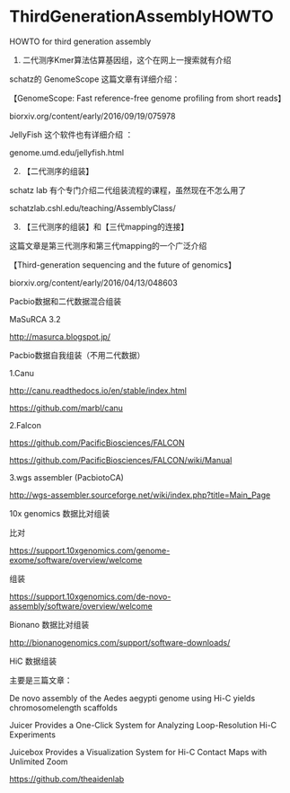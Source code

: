 # ThirdGenerationAssemblyHOWTO

HOWTO for third generation assembly

1. 二代测序Kmer算法估算基因组，这个在网上一搜索就有介绍


schatz的 GenomeScope 这篇文章有详细介绍：

【GenomeScope: Fast reference-free genome profiling from short reads】

biorxiv.org/content/early/2016/09/19/075978

JellyFish 这个软件也有详细介绍 ：

genome.umd.edu/jellyfish.html


2. 【二代测序的组装】

schatz lab 有个专门介绍二代组装流程的课程，虽然现在不怎么用了

schatzlab.cshl.edu/teaching/AssemblyClass/




3. 【三代测序的组装】和【三代mapping的连接】


这篇文章是第三代测序和第三代mapping的一个广泛介绍

【Third-generation sequencing and the future of genomics】

biorxiv.org/content/early/2016/04/13/048603



Pacbio数据和二代数据混合组装

MaSuRCA 3.2

http://masurca.blogspot.jp/




Pacbio数据自我组装（不用二代数据）

1.Canu

http://canu.readthedocs.io/en/stable/index.html

https://github.com/marbl/canu

2.Falcon

https://github.com/PacificBiosciences/FALCON

https://github.com/PacificBiosciences/FALCON/wiki/Manual

3.wgs assembler (PacbiotoCA)

http://wgs-assembler.sourceforge.net/wiki/index.php?title=Main_Page




10x genomics 数据比对组装


比对

https://support.10xgenomics.com/genome-exome/software/overview/welcome

组装

https://support.10xgenomics.com/de-novo-assembly/software/overview/welcome

Bionano 数据比对组装

http://bionanogenomics.com/support/software-downloads/


HiC 数据组装

主要是三篇文章：

De novo assembly of the Aedes aegypti genome using Hi-C yields chromosomelength scaffolds

Juicer Provides a One-Click System for Analyzing Loop-Resolution Hi-C Experiments

Juicebox Provides a Visualization System for Hi-C Contact Maps with Unlimited Zoom

https://github.com/theaidenlab

